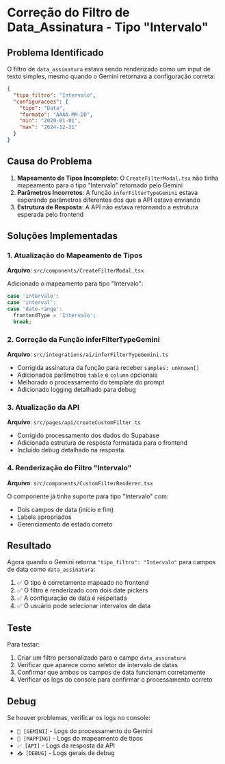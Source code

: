 # Correção do Filtro de Data_Assinatura - Tipo "Intervalo"

## Problema Identificado

O filtro de `data_assinatura` estava sendo renderizado como um input de texto simples, mesmo quando o Gemini retornava a configuração correta:

```json
{
  "tipo_filtro": "Intervalo",
  "configuracoes": {
    "tipo": "Data",
    "formato": "AAAA-MM-DD",
    "min": "2020-01-01",
    "max": "2024-12-31"
  }
}
```

## Causa do Problema

1. **Mapeamento de Tipos Incompleto**: O `CreateFilterModal.tsx` não tinha mapeamento para o tipo "Intervalo" retornado pelo Gemini
2. **Parâmetros Incorretos**: A função `inferFilterTypeGemini` estava esperando parâmetros diferentes dos que a API estava enviando
3. **Estrutura de Resposta**: A API não estava retornando a estrutura esperada pelo frontend

## Soluções Implementadas

### 1. Atualização do Mapeamento de Tipos
**Arquivo**: `src/components/CreateFilterModal.tsx`

Adicionado o mapeamento para tipo "Intervalo":
```typescript
case 'intervalo':
case 'interval':
case 'date-range':
  frontendType = 'Intervalo';
  break;
```

### 2. Correção da Função inferFilterTypeGemini
**Arquivo**: `src/integrations/ai/inferFilterTypeGemini.ts`

- Corrigida assinatura da função para receber `samples: unknown[]`
- Adicionados parâmetros `table` e `column` opcionais
- Melhorado o processamento do template do prompt
- Adicionado logging detalhado para debug

### 3. Atualização da API
**Arquivo**: `src/pages/api/createCustomFilter.ts`

- Corrigido processamento dos dados do Supabase
- Adicionada estrutura de resposta formatada para o frontend
- Incluído debug detalhado na resposta

### 4. Renderização do Filtro "Intervalo"
**Arquivo**: `src/components/CustomFilterRenderer.tsx`

O componente já tinha suporte para tipo "Intervalo" com:
- Dois campos de data (início e fim)
- Labels apropriados
- Gerenciamento de estado correto

## Resultado

Agora quando o Gemini retorna `"tipo_filtro": "Intervalo"` para campos de data como `data_assinatura`:

1. ✅ O tipo é corretamente mapeado no frontend
2. ✅ O filtro é renderizado com dois date pickers
3. ✅ A configuração de data é respeitada
4. ✅ O usuário pode selecionar intervalos de data

## Teste

Para testar:
1. Criar um filtro personalizado para o campo `data_assinatura`
2. Verificar que aparece como seletor de intervalo de datas
3. Confirmar que ambos os campos de data funcionam corretamente
4. Verificar os logs do console para confirmar o processamento correto

## Debug

Se houver problemas, verificar os logs no console:
- `🤖 [GEMINI]` - Logs do processamento do Gemini
- `🔄 [MAPPING]` - Logs do mapeamento de tipos
- `✅ [API]` - Logs da resposta da API
- `📥 [DEBUG]` - Logs gerais de debug
